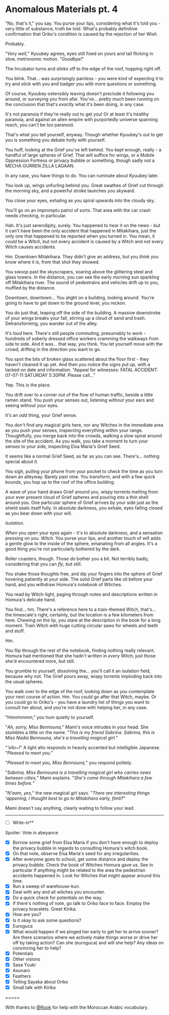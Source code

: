 # Anomalous Materials pt. 4

"No, that's it," you say. You purse your lips, considering what it's told you - very little of substance, truth be told. What's probably definitive confirmation that Oriko's condition is caused by the rejection of her Wish

Probably.

"*Very well,*" Kyuubey agrees, eyes still fixed on yours and tail flicking in slow, metronomic motion. "*Goodbye!*"

The Incubator turns and slinks off to the edge of the roof, hopping right off.

You blink. That... was surprisingly painless - you were kind of expecting it to try and stick with you and badger you with more questions or something.

Of course, Kyuubey ostensibly leaving doesn't preclude it following you around, or surveying you from afar. You've... pretty much been running on the conclusion that that's *exactly* what it's been doing, in any case.

It's not paranoia if they're really out to get you! Or at least it's healthy paranoia, and against an alien empire with purportedly universe spanning reach, you can't be *too* paranoid.

That's what you tell yourself, anyway. Though whether Kyuubey's out to get you is something you debate hotly with yourself.

You huff, looking at the Grief you've left behind. You kept enough, really - a handful of large spheres of Grief. That will suffice for wings, or a Mobile Oppression Fortress or privacy bubble or something, though sadly not a MECHA GURREN ZILLA LAGAAN.

In any case, you have things to do. You can ruminate about Kyuubey later.

You look up, wings unfurling behind you. Great swathes of Grief cut through the morning sky, and a powerful stroke launches you skyward.

You close your eyes, exhaling as you spiral upwards into the cloudy sky.

You'll go on an impromptu patrol of sorts. That area with the car crash needs checking, in particular.

Hah. It's just serendipity, surely. You happened to hear it on the news - but it can't have been the only accident that happened in Mitakihara, just the only one that happened to be reported when you turned in. You mean, it *could* be a Witch, but not every accident is caused by a Witch and not every Witch causes accidents.

Hm. Downtown Mitakihara. They didn't give an address, but you *think* you know where it is, from that shot they showed.

You swoop past the skyscrapers, soaring above the glittering steel and glass towers. In the distance, you can see the early morning sun sparkling off Mitakihara river. The sound of pedestrains and vehicles drift up to you, muffled by the distance.

Downtown, downtown... You alight on a building, looking around. You're going to have to get down to the ground level, you reckon.

You do just that, leaping off the side of the building. A massive downstroke of your wings breaks your fall, stirring up a cloud of sand and trash. Detransforming, you wander out of the alley.

It's *loud* here. There's still people commuting, presumably to work - hundreds of soberly dressed office workers cramming the walkways from side to side. And it was... that way, you think. You let yourself move with the crowd, drifting in the direction you want to go.

You spot the bits of broken glass scattered about the floor first - they haven't cleaned it up yet. And then you notice the signs put up, with a tacked on date and information. "Appeal for witnesses: FATAL ACCIDENT: 07-07-11 SATURDAY 5:30PM. Please call..."

Yep. This is the place.

You drift over to a corner out of the flow of human traffic, beside a little ramen stand. You push your senses out, listening without your ears and seeing without your eyes.

It's an *odd* thing, your Grief sense.

You don't find any magical girls here, nor any Witches in the immediate area as you push your senses, inspecting everything within your range. Thoughtfully, you merge back into the crowds, walking a slow spiral around the site of the accident. As you walk, you take a moment to turn your senses to your side, inspecting Elsa Maria's Grief Seed.

It seems like a normal Grief Seed, as far as you can see. There's... nothing special about it.

You sigh, pulling your phone from your pocket to check the time as you turn down an alleyway. Barely past nine. You transform, and with a few quick bounds, you hop up to the roof of the office building.

A wave of your hand draws Grief around you, wispy torrents melting from your ever present cloud of Grief spheres and pouring into a thin shell around you. One particular sphere of Grief arrives by your side just as the shield seals itself fully. In absolute darkness, you exhale, eyes falling closed as you bear down with your will.

*Isolation*.

When you open your eyes again - it's to absolute darkness, and a sensation pressing on you. *Witch*. You purse your lips, and another touch of will adds a gentle glow to the inside of the sphere, emanating from all angles. It's a good thing you're not particularly bothered by the dark.

Roller coasters, though. Those *do* bother you a bit. Not terribly badly, considering that you can *fly*, but still.

You shake those thoughts free, and dip your fingers into the sphere of Grief hovering patiently at your side. The solid Grief parts like oil before your hand, and you withdraw Homura's notebook of Witches.

You read by Witch-light, paging through notes and descriptions written in Homura's delicate hand.

You find... hm. There's a reference here to a train-themed Witch, that's... the timescale's right, certainly, but the location is a few kilometers from here. Chewing on the lip, you stare at the description in the book for a long moment. Train Witch with huge cutting circular saws for wheels and teeth and stuff.

Hm.

You flip through the rest of the notebook, finding nothing really relevant. Homura had mentioned that she hadn't written in *every* Witch, just those she'd encountered more, but still.

You grumble to yourself, dissolving the... you'll call it an isolation field, because why not. The Grief pours away, wispy torrents imploding back into the usual spheres.

You walk over to the edge of the roof, looking down as you contemplate your next course of action. Hm. You could go after that Witch, maybe. Or you could go to Oriko's - you have a laundry list of things you want to consult her about, and you're not done with helping her, in any case.

"Hmmhmmm," you hum quietly to yourself.

"*Ah, sorry, Miss Bennouna,*" Mami's voice intrudes in your head. She stumbles a little on the name. "*This is my friend Sabrina. Sabrina, this is Miss Nadia Bennouna, she's a travelling magical girl.*"

"*'ello\~!*" A light alto responds in heavily accented but intelligible Japanese. "*Pleased to meet you.*"

"*Pleased to meet you, Miss Bennouna,*" you respond politely.

"*Sabrina, Miss Bennouna is a travelling magical girl who carries news between cities,*" Mami explains. "*She's come through Mitakihara a few times before.*"

"*N'aam, yes,*" the new magical girl says. "*There are interesting things 'appening, I thought best to go to Mitakihara early, fimti?*"

Mami doesn't say anything, clearly waiting to follow your lead.

---

- [ ] Write-in**

Spoiler: Vote in abeyance

- [x] Borrow some grief from Elsa Maria if you don't have enough to deploy the privacy bubble in regards to consulting Homura's witch book.
- [x] On that note, observe Elsa Maria's seed for any irregularities.
- [x] After everyone goes to school, get some distance and deploy the privacy bubble. Check the book of Witches Homura gave us. See in particular if anything might be related to the area the pedestrian accidents happened in. Look for Witches that might appear around this time.
- [x] Run a sweep of warehouse-kun.
- [x] Deal with any and all witches you encounter.
- [x] Do a quick check for potentials on the way.
- [x] If there's nothing of note, go talk to Oriko face to face. Employ the privacy bracelets. Greet Kirika.
- [x] How are you?
- [x] Is it okay to ask some questions?
- [x] Euroguca
- [x] What would happen if we pinged her early to get her to arrive sooner? Are there scenarios where we actively make things worse or drive her off by taking action? Can she (euroguca) and will she help? Any ideas on convincing her to help?
- [x] Potentials
- [x] Other visions
- [x] Sasa Yuuki
- [x] Asunaro
- [x] Feathers
- [x] Telling Sayaka about Oriko
- [x] Small talk with Kirika

\=====​

With thanks to [@Rook](https://forums.sufficientvelocity.com/members/276/) for help with the Moroccan Arabic vocabulary.
